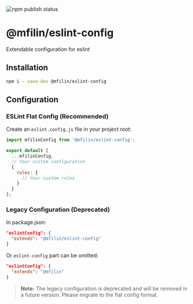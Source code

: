 ![npm publish status](https://github.com/mikhail-filin/eslint-config/actions/workflows/npm-publish.yml/badge.svg)

# @mfilin/eslint-config

Extendable configuration for eslint

## Installation

```bash
npm i --save-dev @mfilin/eslint-config
```

## Configuration

### ESLint Flat Config (Recommended)

Create an `eslint.config.js` file in your project root:

```js
import mfilinConfig from '@mfilin/eslint-config';

export default [
  ...mfilinConfig,
  // Your custom configuration
  {
    rules: {
      // Your custom rules
    }
  }
];
```

### Legacy Configuration (Deprecated)

In package.json:

```json
"eslintConfig": {
  "extends": "@mfilin/eslint-config"
}
```

Or `eslint-config` part can be omitted: 
```json
"eslintConfig": {
  "extends": "@mfilin"
}
```

> **Note:** The legacy configuration is deprecated and will be removed in a future version. Please migrate to the flat config format.

